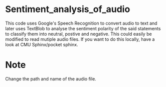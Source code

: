 # Sentiment_analysis_of_audio
This code uses Google's Speech Recognition to convert audio to text and later uses TextBlob to analyse the sentiment polarity of the said statements to classify them into neutral, postive and negative. This could easily be modified to read mutiple audio files. If you want to do this locally, have a look at CMU Sphinx/pocket sphinx. 

# Note 
Change the path and name of the audio file.
